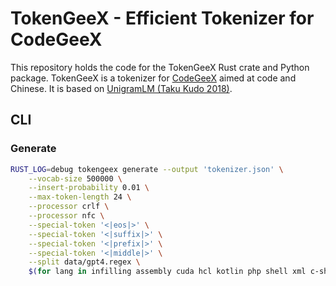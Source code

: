 # TokenGeeX - Efficient Tokenizer for CodeGeeX

This repository holds the code for the TokenGeeX Rust crate and Python package. TokenGeeX is a tokenizer for [CodeGeeX](https://github.com/THUDM/Codegeex2) aimed at code and Chinese. It is based on [UnigramLM (Taku Kudo 2018)](https://arxiv.org/abs/1804.10959).

## CLI

### Generate

```bash
RUST_LOG=debug tokengeex generate --output 'tokenizer.json' \
    --vocab-size 500000 \
    --insert-probability 0.01 \
    --max-token-length 24 \
    --processor crlf \
    --processor nfc \
    --special-token '<|eos|>' \
    --special-token '<|suffix|>' \
    --special-token '<|prefix|>' \
    --special-token '<|middle|>' \
    --split data/gpt4.regex \
    $(for lang in infilling assembly cuda hcl kotlin php shell xml c-sharp dart html powershell sql yaml c diff java lua python swift zig chinese-markdown dockerfile javascript makefile r tex cmake elixir json markdown ruby toml cpp go jsx pascal rust typescript css haskell julia perl scala vue; do echo "--train ${lang}:./hub/data/train/${lang}.bin:0.01 "; done)
```
